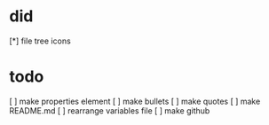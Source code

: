 # did

[*] file tree icons

# todo

[ ] make properties element
[ ] make bullets
[ ] make quotes
[ ] make README.md
[ ] rearrange variables file
[ ] make github
